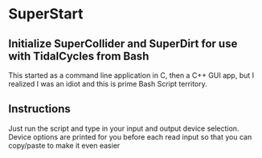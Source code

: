 # SuperStart
## Initialize SuperCollider and SuperDirt for use with TidalCycles from Bash

This started as a command line application in C, then a C++ GUI app, but I realized I was an idiot and this is prime Bash Script territory. 

## Instructions

Just run the script and type in your input and output device selection. Device options are printed for you before each read input so that you can copy/paste to make it even easier
